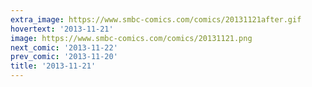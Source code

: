 ```yaml
---
extra_image: https://www.smbc-comics.com/comics/20131121after.gif
hovertext: '2013-11-21'
image: https://www.smbc-comics.com/comics/20131121.png
next_comic: '2013-11-22'
prev_comic: '2013-11-20'
title: '2013-11-21'
---
```


